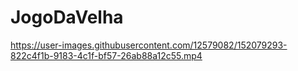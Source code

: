 # JogoDaVelha



https://user-images.githubusercontent.com/12579082/152079293-822c4f1b-9183-4c1f-bf57-26ab88a12c55.mp4


